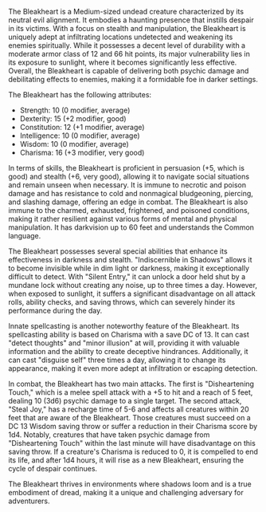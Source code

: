 The Bleakheart is a Medium-sized undead creature characterized by its neutral evil alignment. It embodies a haunting presence that instills despair in its victims. With a focus on stealth and manipulation, the Bleakheart is uniquely adept at infiltrating locations undetected and weakening its enemies spiritually. While it possesses a decent level of durability with a moderate armor class of 12 and 66 hit points, its major vulnerability lies in its exposure to sunlight, where it becomes significantly less effective. Overall, the Bleakheart is capable of delivering both psychic damage and debilitating effects to enemies, making it a formidable foe in darker settings.

The Bleakheart has the following attributes: 
- Strength: 10 (0 modifier, average)
- Dexterity: 15 (+2 modifier, good)
- Constitution: 12 (+1 modifier, average)
- Intelligence: 10 (0 modifier, average)
- Wisdom: 10 (0 modifier, average)
- Charisma: 16 (+3 modifier, very good)

In terms of skills, the Bleakheart is proficient in persuasion (+5, which is good) and stealth (+6, very good), allowing it to navigate social situations and remain unseen when necessary. It is immune to necrotic and poison damage and has resistance to cold and nonmagical bludgeoning, piercing, and slashing damage, offering an edge in combat. The Bleakheart is also immune to the charmed, exhausted, frightened, and poisoned conditions, making it rather resilient against various forms of mental and physical manipulation. It has darkvision up to 60 feet and understands the Common language.

The Bleakheart possesses several special abilities that enhance its effectiveness in darkness and stealth. "Indiscernible in Shadows" allows it to become invisible while in dim light or darkness, making it exceptionally difficult to detect. With "Silent Entry," it can unlock a door held shut by a mundane lock without creating any noise, up to three times a day. However, when exposed to sunlight, it suffers a significant disadvantage on all attack rolls, ability checks, and saving throws, which can severely hinder its performance during the day. 

Innate spellcasting is another noteworthy feature of the Bleakheart. Its spellcasting ability is based on Charisma with a save DC of 13. It can cast "detect thoughts" and "minor illusion" at will, providing it with valuable information and the ability to create deceptive hindrances. Additionally, it can cast "disguise self" three times a day, allowing it to change its appearance, making it even more adept at infiltration or escaping detection.

In combat, the Bleakheart has two main attacks. The first is "Disheartening Touch," which is a melee spell attack with a +5 to hit and a reach of 5 feet, dealing 10 (3d6) psychic damage to a single target. The second attack, "Steal Joy," has a recharge time of 5-6 and affects all creatures within 20 feet that are aware of the Bleakheart. Those creatures must succeed on a DC 13 Wisdom saving throw or suffer a reduction in their Charisma score by 1d4. Notably, creatures that have taken psychic damage from "Disheartening Touch" within the last minute will have disadvantage on this saving throw. If a creature's Charisma is reduced to 0, it is compelled to end its life, and after 1d4 hours, it will rise as a new Bleakheart, ensuring the cycle of despair continues.

The Bleakheart thrives in environments where shadows loom and is a true embodiment of dread, making it a unique and challenging adversary for adventurers.